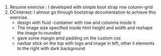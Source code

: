 
1. Resume exercise : I developed with simple boot strap row column-grid 
2. DCinterest: I almost go through bootstrap documentation to achieve this exercise. 
   * design with fluid -container with row and columns inside it 
   * The image size specified inside html height and width and reshape the image to rounded 
   *  gave some margin amd padding on the custom css 
   * navbar stick on the top with logo and image in left, other li elements to the right with dark background

   
